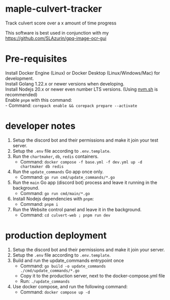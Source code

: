 # maple-culvert-tracker

Track culvert score over a x amount of time progress

This software is best used in conjunction with my https://github.com/SLAzurin/gpq-image-ocr-gui

# Pre-requisites
Install Docker Engine (Linux) or Docker Desktop (Linux/Windows/Mac) for development.  
Install Golang 1.22.x or newer versions when developing.  
Install Nodejs 20.x or newer even number LTS versions. (Using [nvm.sh](https://github.com/nvm-sh/nvm) is recommended)  
Enable `pnpm` with this command:  
    - Command: `corepack enable && corepack prepare --activate`


# developer notes
1. Setup the discord bot and their permissions and make it join your test server.
2. Setup the `.env` file according to `.env.template`.
3. Run the `chartmaker`, `db`, `redis` containers.
    - Command: `docker compose -f base.yml -f dev.yml up -d chartmaker db redis`
4. Run the `update_commands` Go app once only.
    - Command: `go run cmd/update_commands/*.go`
5. Run the `main` Go app (discord bot) process and leave it running in the background.
    - Command: `go run cmd/main/*.go`
6. Install Nodejs dependencies with `pnpm`:
    - Command: `pnpm i`
7. Run the Website control panel and leave it in the background.
    - Command: `cd culvert-web ; pnpm run dev`

# production deployment
1. Setup the discord bot and their permissions and make it join your server.
2. Setup the `.env` file according to `.env.template`.
3. Build and run the update_commands entrypoint once
    - Command: `go build -o update_commands ./cmd/update_commands/*.go `
    - Copy it to the production server, next to the docker-compose.yml file
    - Run: `./update_commands`
4. Use docker compose, and run the following command:
    - Command: `docker compose up -d`

